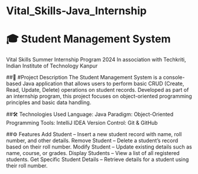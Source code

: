 # Vital_Skills-Java_Internship
# 🎓 Student Management System
Vital Skills Summer Internship Program 2024
In association with Techkriti, Indian Institute of Technology Kanpur

##📌 #Project Description
The Student Management System is a console-based Java application that allows users to perform basic CRUD (Create, Read, Update, Delete) operations on student records. Developed as part of an internship program, this project focuses on object-oriented programming principles and basic data handling.

##🛠️ Technologies Used
Language: Java
Paradigm: Object-Oriented Programming
Tools: IntelliJ IDEA
Version Control: Git & GitHub

##⚙️ Features
Add Student – Insert a new student record with name, roll number, and other details.
Remove Student – Delete a student’s record based on their roll number.
Modify Student – Update existing details such as name, course, or grades.
Display Students – View a list of all registered students.
Get Specific Student Details – Retrieve details for a student using their roll number.
